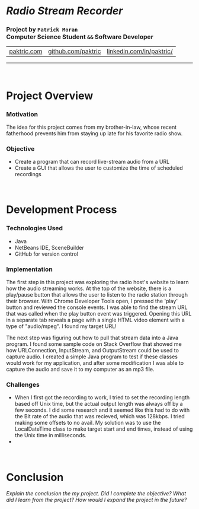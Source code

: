 # *Radio Stream Recorder*
### Project by **`Patrick Moran`**  <br />  Computer Science Student `&&` Software Developer

<table>
    <tr>
        <td><a href="http://www.paktric.com/">paktric.com</a></td>
        <td><a href="https://www.github.com/paktric/">github.com/paktric</a></td>
        <td><a href="https://www.linkedin.com/in/paktric/">linkedin.com/in/paktric/</a></td>
    </tr>
</table>

---

<br />

# Project Overview
### Motivation
The idea for this project comes from my brother-in-law, whose recent fatherhood prevents him from staying up late for his favorite radio show.

### Objective
- Create a program that can record live-stream audio from a URL
- Create a GUI that allows the user to customize the time of scheduled recordings

<br />

# Development Process
### Technologies Used
- Java
- NetBeans IDE, SceneBuilder
- GitHub for version control

### Implementation
The first step in this project was exploring the radio host's website to learn how the audio streaming works. At the top of the website, there is a play/pause button that allows the user to listen to the radio station through their browser. With Chrome Developer Tools open, I pressed the 'play' button and reviewed the console events. I was able to find the stream URL that was called when the play button event was triggered. Opening this URL in a separate tab reveals a page with a single HTML video element with a type of "audio/mpeg". I found my target URL!

The next step was figuring out how to pull that stream data into a Java program. I found some sample code on Stack Overflow that showed me how URLConnection, InputStream, and OutputStream could be used to capture audio. I created a simple Java program to test if these classes would work for my application, and after some modification I was able to capture the audio and save it to my computer as an mp3 file.

### Challenges
- When I first got the recording to work, I tried to set the recording length based off Unix time, but the actual output length was always off by a few seconds. I did some research and it seemed like this had to do with the Bit rate of the audio that was recieved, which was 128kbps. I tried making some offsets to no avail. My solution was to use the LocalDateTime class to make target start and end times, instead of using the Unix time in milliseconds.
- 

<br />

# Conclusion
*Explain the conclusion the my project. Did I complete the objective? What did I learn from the project? How would I expand the project in the future?*
